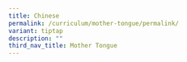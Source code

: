 ```yaml
---
title: Chinese
permalink: /curriculum/mother-tongue/permalink/
variant: tiptap
description: ""
third_nav_title: Mother Tongue
---
```

